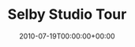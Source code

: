 ---
title: Selby Studio Tour
date: 2010-07-19T00:00:00+00:00
draft: false
language: en
publisher: The Selby
type: article

description: The Selby records a photo journal of the Tom Sachs Studio in July 2010.

sources:
- https://theselby.com/galleries/tom-sachs/
- https://web.archive.org/web/20201019035022/https://theselby.com/galleries/tom-sachs/

images:
- https://erl.one/archive/2020-10-16-hypebeast-handmade-paintings.jpg

people:
- Tom Sachs

---